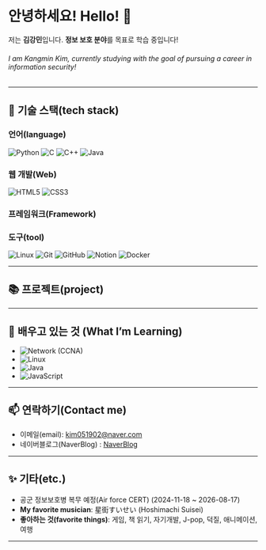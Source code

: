 # 안녕하세요! Hello! 👋 

저는 **김강민**입니다. **정보 보호 분야**를 목표로 학습 중입니다!

###### I am Kangmin Kim, currently studying with the goal of pursuing a career in information security!
---

## 🚀 기술 스택(tech stack)

### 언어(language)
![Python](https://img.shields.io/badge/-Python-3776AB?style=flat-square&logo=python&logoColor=white) 
![C](https://img.shields.io/badge/-C-00599C?style=flat-square&logo=c&logoColor=white) 
![C++](https://img.shields.io/badge/-C++-00599C?style=flat-square&logo=c%2B%2B&logoColor=white) 
![Java](https://img.shields.io/badge/-Java-007396?style=flat-square&logo=openjdk&logoColor=white)

### 웹 개발(Web)
![HTML5](https://img.shields.io/badge/-HTML5-E34F26?style=flat-square&logo=html5&logoColor=white) 
![CSS3](https://img.shields.io/badge/-CSS3-1572B6?style=flat-square&logo=css3&logoColor=white)

### 프레임워크(Framework)

### 도구(tool)
![Linux](https://img.shields.io/badge/-Linux-FCC624?style=flat-square&logo=linux&logoColor=black)
![Git](https://img.shields.io/badge/-Git-F05032?style=flat-square&logo=git&logoColor=white) 
![GitHub](https://img.shields.io/badge/-GitHub-181717?style=flat-square&logo=github&logoColor=white) 
![Notion](https://img.shields.io/badge/-Notion-000000?style=flat-square&logo=notion&logoColor=white) 
![Docker](https://img.shields.io/badge/-Docker-2496ED?style=flat-square&logo=docker&logoColor=white)


---

## 📚 프로젝트(project)

---

## 🌱 배우고 있는 것 (What I’m Learning)

- ![Network (CCNA)](https://img.shields.io/badge/-Network_(CCNA)-blue?style=flat-square&logo=cisco&logoColor=white)
- ![Linux](https://img.shields.io/badge/-Linux-FCC624?style=flat-square&logo=linux&logoColor=black)
- ![Java](https://img.shields.io/badge/-Java-007396?style=flat-square&logo=openjdk&logoColor=white)
- ![JavaScript](https://img.shields.io/badge/-JavaScript-F7DF1E?style=flat-square&logo=javascript&logoColor=black)

---

## 📫 연락하기(Contact me)
- 이메일(email): [kim051902@naver.com](mailto:kim051902@naver.com)
- 네이버블로그(NaverBlog) : [NaverBlog](https://blog.naver.com/revrow2621)
---

## ✨ 기타(etc.)
- 공군 정보보호병 복무 예정(Air force CERT) (2024-11-18 ~ 2026-08-17)
- **My favorite musician**: 星街すいせい (Hoshimachi Suisei)
- **좋아하는 것(favorite things)**: 게임, 책 읽기, 자기개발, J-pop, 덕질, 애니메이션, 여행

---
